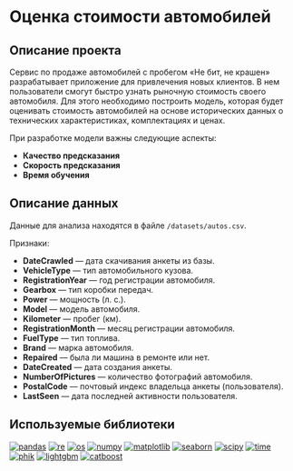 # Оценка стоимости автомобилей

## Описание проекта

Сервис по продаже автомобилей с пробегом «Не бит, не крашен» разрабатывает приложение для привлечения новых клиентов. В нем пользователи смогут быстро узнать рыночную стоимость своего автомобиля. Для этого необходимо построить модель, которая будет оценивать стоимость автомобилей на основе исторических данных о технических характеристиках, комплектациях и ценах.

При разработке модели важны следующие аспекты:

- **Качество предсказания**
- **Скорость предсказания**
- **Время обучения**

## Описание данных

Данные для анализа находятся в файле `/datasets/autos.csv`.

Признаки:

- **DateCrawled** — дата скачивания анкеты из базы.
- **VehicleType** — тип автомобильного кузова.
- **RegistrationYear** — год регистрации автомобиля.
- **Gearbox** — тип коробки передач.
- **Power** — мощность (л. с.).
- **Model** — модель автомобиля.
- **Kilometer** — пробег (км).
- **RegistrationMonth** — месяц регистрации автомобиля.
- **FuelType** — тип топлива.
- **Brand** — марка автомобиля.
- **Repaired** — была ли машина в ремонте или нет.
- **DateCreated** — дата создания анкеты.
- **NumberOfPictures** — количество фотографий автомобиля.
- **PostalCode** — почтовый индекс владельца анкеты (пользователя).
- **LastSeen** — дата последней активности пользователя.

## Используемые библиотеки

[![pandas](https://img.shields.io/badge/pandas-1.3.3-blue)](https://pandas.pydata.org/)
[![re](https://img.shields.io/badge/re-2.2.1-blue)](https://docs.python.org/3/library/re.html)
[![os](https://img.shields.io/badge/os-2.2.1-blue)](https://docs.python.org/3/library/os.html)
[![numpy](https://img.shields.io/badge/numpy-1.21.2-orange)](https://numpy.org/)
[![matplotlib](https://img.shields.io/badge/matplotlib-3.4.3-blue)](https://matplotlib.org/)
[![seaborn](https://img.shields.io/badge/seaborn-0.11.2-orange)](https://seaborn.pydata.org/)
[![scipy](https://img.shields.io/badge/scipy-1.7.1-green)](https://scipy.org/)
[![time](https://img.shields.io/badge/time-3.10.0-blue)](https://docs.python.org/3/library/time.html)
[![phik](https://img.shields.io/badge/phik-0.12.0-orange)](https://phik.readthedocs.io/)
[![lightgbm](https://img.shields.io/badge/lightgbm-3.3.2-blue)](https://lightgbm.readthedocs.io/)
[![catboost](https://img.shields.io/badge/catboost-1.1.1-orange)](https://catboost.ai/)
